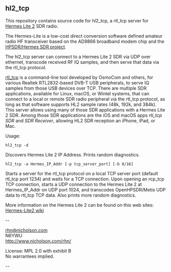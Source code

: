 ## hl2_tcp

This repository contains source code for hl2_tcp, 
a rtl_tcp server for [Hermes Lite 2](http://www.hermeslite.com)
SDR radio.

The Hermes-Lite is a low-cost
direct conversion 
software defined amateur radio HF transceiver
based on the AD9866 broadband modem chip
and the [HPSDR/Hermes SDR project](http://openhpsdr.org). 


The hl2_tcp server 
can connect to a Hermes Lite 2 SDR 
via UDP over ethernet, 
transcode received RF IQ samples,
and then serve that data
via the rtl_tcp protocol.
 
[rtl_tcp](https://github.com/osmocom/rtl-sdr)
is a command-line tool developed by OsmoCom and others,
for various Realtek RTL2832-based DVB-T USB peripherals,
to serve IQ samples from those USB devices over TCP.
There are multiple SDR applications,
available for Linux, macOS, or Wintel systems,
that can connect to a local or remote SDR radio peripheral
via the rtl_tcp protocol, as long as that software supports
HL2 sample rates (48k, 192k, and 384k).
This server allows using many of those SDR applications 
with a Hermes Lite 2 SDR.
Among those SDR applications are the iOS and macOS apps
_rtl_tcp SDR_
and
_SDR Receiver_,
allowing HL2 SDR reception an iPhone, iPad, or Mac.

Usage:

    hl2_tcp -d

Discovers Hermes Lite 2 IP Address.
Prints random diagnostics.

    hl2_tcp -a Hermes_IP_Addr [-p tcp_server_port] [-b 8/16]

Starts a server for the rtl_tcp protocol
    on a local TCP server port (default rtl_tcp port 1234)
    and waits for a TCP connection.
Upon opening an rcp_tcp TCP connection,
    starts a UDP connection to the Hermes Lite 2
    at Hermes_IP_Addr on UDP port 1024,
    and transcodes OpenHPSDR/Metis UDP data to rtl_tcp TCP data.
    Also prints more random diagnostics.


More information on the Hermes Lite 2 can be found on this web sites:
 [Hermes-Lite2 wiki](https://github.com/softerhardware/Hermes-Lite2/wiki)

--

rhn@nicholson.com  \
N6YWU  \
http://www.nicholson.com/rhn/

License: MPL 2.0 with exhibit B \
No warrantees implied.

--
